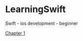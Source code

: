 # LearningSwift
Swift - ios development - beginner

[Chapter 1](https://github.com/abhi16z/LearningSwift/blob/master/ch01-basics/Ch01.md)
